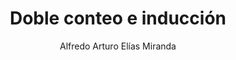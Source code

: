 ---
title: "Doble conteo e inducción"
year: 2020
thumbnail: "assets/img/Logo-ommgto.png"
topic: "Combinatoria"
file: "assets/pdf/Material/Doble-conteo-e-inducción.pdf"
author: "Alfredo Arturo Elías Miranda"
level: "Intermedio - Avanzado"
alttext: "¿Aprendiste a contar? ¡Hora de hacerlo dos veces!"
---